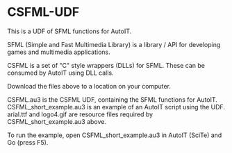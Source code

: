 # CSFML-UDF
This is a UDF of SFML functions for AutoIT.

SFML (Simple and Fast Multimedia Library) is a library / API for developing games and multimedia applications.

CSFML is a set of "C" style wrappers (DLLs) for SFML.  These can be consumed by AutoIT using DLL calls.

Download the files above to a location on your computer.

CSFML.au3 is the CSFML UDF, containing the SFML functions for AutoIT.
CSFML_short_example.au3 is an example of an AutoIT script using the UDF.
arial.ttf and logo4.gif are resource files required by CSFML_short_example.au3 above.

To run the example, open CSFML_short_example.au3 in AutoIT (SciTe) and Go (press F5).
